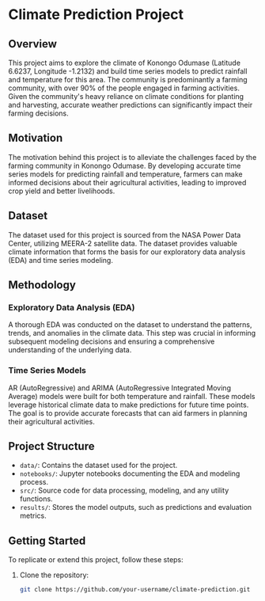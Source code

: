 # Climate Prediction Project

## Overview

This project aims to explore the climate of Konongo Odumase (Latitude 6.6237, Longitude -1.2132) and build time series models to predict rainfall and temperature for this area. The community is predominantly a farming community, with over 90% of the people engaged in farming activities. Given the community's heavy reliance on climate conditions for planting and harvesting, accurate weather predictions can significantly impact their farming decisions.

## Motivation

The motivation behind this project is to alleviate the challenges faced by the farming community in Konongo Odumase. By developing accurate time series models for predicting rainfall and temperature, farmers can make informed decisions about their agricultural activities, leading to improved crop yield and better livelihoods.

## Dataset

The dataset used for this project is sourced from the NASA Power Data Center, utilizing MEERA-2 satellite data. The dataset provides valuable climate information that forms the basis for our exploratory data analysis (EDA) and time series modeling.

## Methodology

### Exploratory Data Analysis (EDA)

A thorough EDA was conducted on the dataset to understand the patterns, trends, and anomalies in the climate data. This step was crucial in informing subsequent modeling decisions and ensuring a comprehensive understanding of the underlying data.

### Time Series Models

AR (AutoRegressive) and ARIMA (AutoRegressive Integrated Moving Average) models were built for both temperature and rainfall. These models leverage historical climate data to make predictions for future time points. The goal is to provide accurate forecasts that can aid farmers in planning their agricultural activities.

## Project Structure

- `data/`: Contains the dataset used for the project.
- `notebooks/`: Jupyter notebooks documenting the EDA and modeling process.
- `src/`: Source code for data processing, modeling, and any utility functions.
- `results/`: Stores the model outputs, such as predictions and evaluation metrics.

## Getting Started

To replicate or extend this project, follow these steps:

1. Clone the repository:

   ```bash
   git clone https://github.com/your-username/climate-prediction.git
